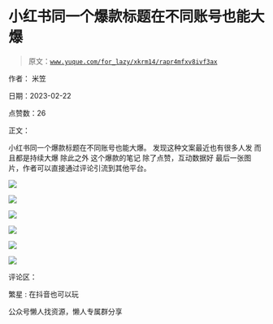 # 小红书同一个爆款标题在不同账号也能大爆

> 原文：[`www.yuque.com/for_lazy/xkrm14/rapr4mfxv8ivf3ax`](https://www.yuque.com/for_lazy/xkrm14/rapr4mfxv8ivf3ax)



作者： 米笠



日期：2023-02-22



点赞数：26



正文：



小红书同一个爆款标题在不同账号也能大爆。 发现这种文案最近也有很多人发 而且都是持续大爆 除此之外 这个爆款的笔记 除了点赞，互动数据好 最后一张图片，作者可以直接通过评论引流到其他平台。



![](img/ae26673a80d5604d259f33d799b42bc3.png)



![](img/0d97fe86713686ca8089708435b45bfd.png)  

![](img/c26f103f754045f4e95674a060c69211.png)



![](img/03092bd632117a9cdb9cbffcfbb7f371.png)



![](img/dadc7035370821f239c6ed11f26d6030.png)



![](img/62875105df7bc763ac4b970436eb68bb.png)



评论区：



繁星 : 在抖音也可以玩



公众号懒人找资源，懒人专属群分享

</ne-p>